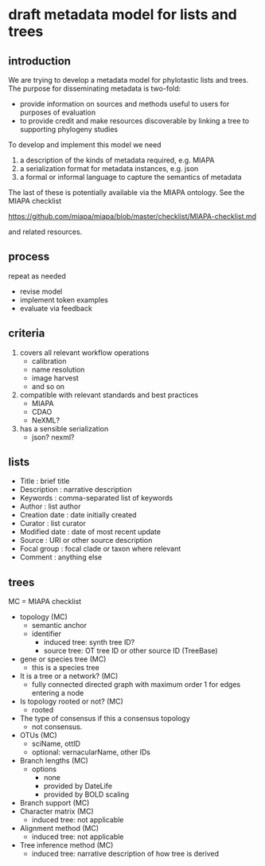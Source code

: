 # draft metadata model for lists and trees

## introduction 

We are trying to develop a metadata model for phylotastic lists and trees.  The purpose for disseminating metadata is two-fold: 
* provide information on sources and methods useful to users for purposes of evaluation
* to provide credit and make resources discoverable by linking a tree to supporting phylogeny studies

To develop and implement this model we need

1. a description of the kinds of metadata required, e.g. MIAPA
1. a serialization format for metadata instances, e.g. json
1. a formal or informal language to capture the semantics of metadata

The last of these is potentially available via the MIAPA ontology.  See the MIAPA checklist 

 https://github.com/miapa/miapa/blob/master/checklist/MIAPA-checklist.md
 
and related resources. 

## process

repeat as needed
* revise model
* implement token examples 
* evaluate via feedback

## criteria

1. covers all relevant workflow operations
   * calibration
   * name resolution 
   * image harvest 
   * and so on
1. compatible with relevant standards and best practices
   * MIAPA
   * CDAO
   * NeXML? 
1. has a sensible serialization 
   * json?  nexml? 

## lists 

* Title : brief title 
* Description : narrative description 
* Keywords : comma-separated list of keywords
* Author : list author 
* Creation date : date initially created
* Curator : list curator 
* Modified date : date of most recent update
* Source : URI or other source description 
* Focal group : focal clade or taxon where relevant 
* Comment :  anything else 

## trees

MC = MIAPA checklist 

* topology (MC)
   * semantic anchor
   * identifier
      * induced tree: synth tree ID? 
      * source tree: OT tree ID or other source ID (TreeBase)
* gene or species tree (MC)
   * this is a species tree
* It is a tree or a network? (MC)
   * fully connected directed graph with maximum order 1 for edges entering a node
* Is topology rooted or not? (MC)
   * rooted
* The type of consensus if this a consensus topology
   * not consensus.  
* OTUs (MC)
   * sciName, ottID 
   * optional: vernacularName, other IDs
* Branch lengths (MC)
   * options
      * none
      * provided by DateLife
      * provided by BOLD scaling
* Branch support (MC)
* Character matrix (MC)
   * induced tree: not applicable
* Alignment method (MC)
   * induced tree: not applicable
* Tree inference method (MC)
   * induced tree: narrative description of how tree is derived 
